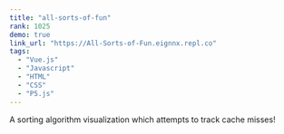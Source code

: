 ```yaml
---
title: "all-sorts-of-fun"
rank: 1025
demo: true
link_url: "https://All-Sorts-of-Fun.eignnx.repl.co"
tags:
  - "Vue.js"
  - "Javascript"
  - "HTML"
  - "CSS"
  - "P5.js"
---
```

A sorting algorithm visualization which attempts to track cache misses!
